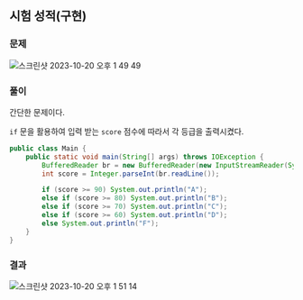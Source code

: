 ## 시험 성적(구현)

### 문제

![스크린샷 2023-10-20 오후 1 49 49](https://github.com/Heo-y-y/development-blog/assets/112863029/cf88790b-9217-42c5-a66a-5941cc4a9de3)

### 풀이

간단한 문제이다.

`if` 문을 활용하여 입력 받는 `score` 점수에 따라서 각 등급을 출력시켰다.

```java
public class Main {
    public static void main(String[] args) throws IOException {
        BufferedReader br = new BufferedReader(new InputStreamReader(System.in));
        int score = Integer.parseInt(br.readLine());

        if (score >= 90) System.out.println("A");
        else if (score >= 80) System.out.println("B");
        else if (score >= 70) System.out.println("C");
        else if (score >= 60) System.out.println("D");
        else System.out.println("F");
    }
}
```

### 결과

![스크린샷 2023-10-20 오후 1 51 14](https://github.com/Heo-y-y/development-blog/assets/112863029/dc56e827-8075-4177-a437-e0514af9b1c2)
